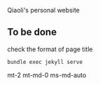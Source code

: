 Qiaoli's personal website

## To be done

check the format of page title

```
bundle exec jekyll serve
```

mt-2 mt-md-0 ms-md-auto
